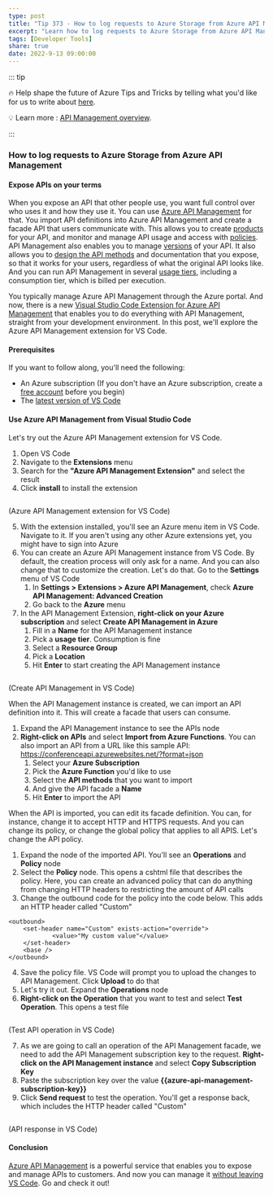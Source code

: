 ```yaml
---
type: post
title: "Tip 373 - How to log requests to Azure Storage from Azure API Management"
excerpt: "Learn how to log requests to Azure Storage from Azure API Management"
tags: [Developer Tools]
share: true
date: 2022-9-13 09:00:00
---
```


::: tip 

:fire: Help shape the future of Azure Tips and Tricks by telling what you'd like for us to write about [here](https://github.com/microsoft/AzureTipsAndTricks/issues/new?assignees=&labels=&template=survey.md&title=).

:bulb: Learn more : [API Management overview](https://docs.microsoft.com/azure/api-management/api-management-key-concepts?WT.mc_id=docs-azuredevtips-azureappsdev). 

:::

### How to log requests to Azure Storage from Azure API Management

#### Expose APIs on your terms
When you expose an API that other people use, you want full control over who uses it and how they use it. You can use [Azure API Management](https://docs.microsoft.com/azure/api-management/api-management-key-concepts?WT.mc_id=docs-azuredevtips-azureappsdev?WT.mc_id=docs-azuredevtips-azureappsdev) for that. You import API definitions into Azure API Management and create a facade API that users communicate with. This allows you to create [products](https://docs.microsoft.com/azure/api-management/api-management-subscriptions?WT.mc_id=docs-azuredevtips-azureappsdev) for your API, and monitor and manage API usage and access with [policies](https://docs.microsoft.com/azure/api-management/api-management-howto-policies?WT.mc_id=docs-azuredevtips-azureappsdev). API Management also enables you to manage [versions](https://docs.microsoft.com/azure/api-management/api-management-versions?WT.mc_id=docs-azuredevtips-azureappsdev) of your API. It also allows you to [design the API methods](https://docs.microsoft.com/azure/api-management/mock-api-responses?tabs=azure-portal?WT.mc_id=docs-azuredevtips-azureappsdev) and documentation that you expose, so that it works for your users, regardless of what the original API looks like. And you can run API Management in several [usage tiers](https://azure.microsoft.com/pricing/details/api-management/?WT.mc_id=docs-azuredevtips-azureappsdev), including a consumption tier, which is billed per execution. 

You typically manage Azure API Management through the Azure portal. And now, there is a new [Visual Studio Code Extension for Azure API Management](https://marketplace.visualstudio.com/items?itemName=ms-azuretools.vscode-apimanagement) that enables you to do everything with API Management, straight from your development environment. In this post, we'll explore the Azure API Management extension for VS Code.

#### Prerequisites
If you want to follow along, you'll need the following:
* An Azure subscription (If you don't have an Azure subscription, create a [free account](https://azure.microsoft.com/free/?WT.mc_id=azure-azuredevtips-azureappsdev) before you begin)
* The [latest version of VS Code](https://code.visualstudio.com/download?WT.mc_id=other-azuredevtips-azureappsdev)

#### Use Azure API Management from Visual Studio Code
Let's try out the Azure API Management extension for VS Code.

1. Open VS Code
2. Navigate to the **Extensions** menu
3. Search for the **"Azure API Management Extension"** and select the result
4. Click **install** to install the extension

<img :src="$withBase('/files/113extension.png')">

(Azure API Management extension for VS Code)

5. With the extension installed, you'll see an Azure menu item in VS Code. Navigate to it. If you aren't using any other Azure extensions yet, you might have to sign into Azure
6. You can create an Azure API Management instance from VS Code. By default, the creation process will only ask for a name. And you can also change that to customize the creation. Let's do that. Go to the **Settings** menu of VS Code
   1. In **Settings > Extensions > Azure API Management**, check **Azure API Management: Advanced Creation**
   2. Go back to the **Azure** menu
7. In the API Management Extension, **right-click on your Azure subscription** and select **Create API Management in Azure**
   1. Fill in a **Name** for the API Management instance
   2. Pick a **usage tier**. Consumption is fine
   3. Select a **Resource Group**
   4. Pick a **Location**
   5. Hit **Enter** to start creating the API Management instance

<img :src="$withBase('/files/113create.png')">

(Create API Management in VS Code)

When the API Management instance is created, we can import an API definition into it. This will create a facade that users can consume.

1. Expand the API Management instance to see the APIs node
2. **Right-click on APIs** and select **Import from Azure Functions**. You can also import an API from a URL like this sample API: https://conferenceapi.azurewebsites.net/?format=json 
   1. Select your **Azure Subscription**
   2. Pick the **Azure Function** you'd like to use
   3. Select the **API methods** that you want to import
   4. And give the API facade a **Name**
   5. Hit **Enter** to import the API

When the API is imported, you can edit its facade definition. You can, for instance, change it to accept HTTP and HTTPS requests. And you can change its policy, or change the global policy that applies to all APIS. Let's change the API policy.

1. Expand the node of the imported API. You'll see an **Operations** and **Policy** node
2. Select the **Policy** node. This opens a cshtml file that describes the policy. Here, you can create an advanced policy that can do anything from changing HTTP headers to restricting the amount of API calls
3. Change the outbound code for the policy into the code below. This adds an HTTP header called "Custom"

```
<outbound>
    <set-header name="Custom" exists-action="override">
            <value>"My custom value"</value>
    </set-header>
    <base />
</outbound>
```
4. Save the policy file. VS Code will prompt you to upload the changes to API Management. Click **Upload** to do that
5. Let's try it out. Expand the **Operations** node
6. **Right-click on the Operation** that you want to test and select **Test Operation**. This opens a test file

<img :src="$withBase('/files/113test.png')" width="75%">

(Test API operation in VS Code)

7. As we are going to call an operation of the API Management facade, we need to add the API Management subscription key to the request. **Right-click on the API Management instance** and select **Copy Subscription Key**
8. Paste the subscription key over the value **{{azure-api-management-subscription-key}}**
9. Click **Send request** to test the operation. You'll get a response back, which includes the HTTP header called "Custom"

<img :src="$withBase('/files/113result.png')">

(API response in VS Code)

#### Conclusion
[Azure API Management](https://docs.microsoft.com/azure/api-management/api-management-key-concepts?WT.mc_id=docs-azuredevtips-azureappsdev?WT.mc_id=docs-azuredevtips-azureappsdev) is a powerful service that enables you to expose and manage APIs to customers. And now you can manage it [without leaving VS Code](https://code.visualstudio.com/download?WT.mc_id=other-azuredevtips-azureappsdev). Go and check it out!
